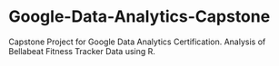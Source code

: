 # Google-Data-Analytics-Capstone
Capstone Project for Google Data Analytics Certification. Analysis of Bellabeat Fitness Tracker Data using R.
